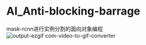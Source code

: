 # AI_Anti-blocking-barrage
mask-rcnn进行实例分割的面向对象编程
![output-ezgif com-video-to-gif-converter](https://github.com/Caesar-xxx/AI_Anti-blocking-barrage/assets/73376073/7941b91e-2860-41d0-b940-63b5cd9dc43d)
